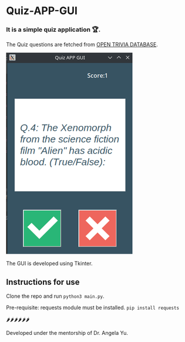 # Quiz-APP-GUI
### It is a simple quiz application  🏆.

The Quiz questions are fetched from [OPEN TRIVIA DATABASE](https://opentdb.com/).

![This is and ](/images/quiz_app_open_trivia.png)

The GUI is developed using Tkinter.

## Instructions for use
Clone the repo and run ```python3 main.py```. 

Pre-requisite:
requests module must be installed.
```pip install requests```

🌶🌶🌶🌶🌶🌶

Developed under the mentorship of Dr. Angela Yu. 
